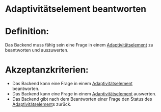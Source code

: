 # Adaptivitätselement beantworten



# Definition:

Das Backend muss fähig sein eine Frage in einem [Adaptivitätselement](Adaptivitätsaufgabe-GE.md) zu beantworten und auszuwerten.


# Akzeptanzkriterien:
- Das Backend kann eine Frage in einem [Adaptivitätselement](Adaptivitätsaufgabe-GE.md) beantworten.
- Das Backend kann eine Frage in einem [Adaptivitätselement](Adaptivitätsaufgabe-GE.md) auswerten.
- Das Backend gibt nach dem Beantworten einer Frage den Status des [Adaptivitätselement](Adaptivitätsaufgabe-GE.md)s zurück.
